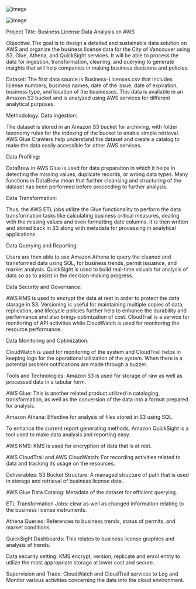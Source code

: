 ![image](https://github.com/user-attachments/assets/b5006368-aa91-4dcd-84b0-80bedce6577d)

![image](https://github.com/user-attachments/assets/9d2ea859-162b-45a4-9cec-f8442e19121a)

Project Title:
Business License Data Analysis on AWS

Objective:
The goal is to design a detailed and sustainable data solution on AWS and organize the business license data for the City of Vancouver using S3, Glue, Athena, and QuickSight services. It will be able to process the data for ingestion, transformation, cleaning, and querying to generate insights that will help companies in making business decisions and policies.

Dataset:
The first data source is Business-Licenses.csv that includes license numbers, business names, date of the issue, date of expiration, business type, and location of the businesses. This data is available in an Amazon S3 bucket and is analyzed using AWS services for different analytical purposes.

Methodology:
Data Ingestion:

The dataset is stored in an Amazon S3 bucket for archiving, with folder taxonomy rules for the indexing of the bucket to enable simple retrieval. AWS Glue Crawlers help understand the dataset and create a catalog to make the data easily accessible for other AWS services.

Data Profiling:

DataBrew in AWS Glue is used for data preparation in which it helps in detecting the missing values, duplicate records, or wrong data types. Many functions in DataBrew mean that further cleansing and structuring of the dataset has been performed before proceeding to further analysis.

Data Transformation:

Thus, the AWS ETL jobs utilize the Glue functionality to perform the data transformation tasks like calculating business critical measures, dealing with the missing values and even formatting date columns. It is then written and stored back in S3 along with metadata for processing in analytical applications.

Data Querying and Reporting:

Users are then able to use Amazon Athena to query the cleaned and transformed data using SQL, for business trends, permit issuance, and market analysis. QuickSight is used to build real-time visuals for analysis of data so as to assist in the decision-making progress.


Data Security and Governance:

AWS KMS is used to encrypt the data at rest in order to protect the data storage in S3. Versioning is useful for maintaining multiple copies of data, replication, and lifecycle policies further help to enhance the durability and performance and also brings optimization of cost. CloudTrail is a service for monitoring of API activities while CloudWatch is used for monitoring the resource performance.

Data Monitoring and Optimization:

CloudWatch is used for monitoring of the system and CloudTrail helps in keeping logs for the operational utilization of the system. When there is a potential problem notifications are made through a buzzer.

Tools and Technologies:
Amazon S3 is used for storage of raw as well as processed data in a tabular form.

AWS Glue: This is another related product utilized in cataloging, transformation, as well as the conversion of the data into a format prepared for analysis.

Amazon Athena: Effective for analysis of files stored in S3 using SQL.

To enhance the current report generating methods, Amazon QuickSight is a tool used to make data analysis and reporting easy.

AWS KMS: KMS is used for encryption of data that is at rest.

AWS CloudTrail and AWS CloudWatch: For recording activities related to data and tracking its usage on the resources.

Deliverables:
S3 Bucket Structure: A managed structure of path that is used in storage and retrieval of business license data.

AWS Glue Data Catalog: Metadata of the dataset for efficient querying.

ETL Transformation Jobs: clear as well as changed information relating to the business license instruments.

Athena Queries: References to business trends, status of permits, and market conditions.

QuickSight Dashboards: This relates to business license graphics and analysis of trends.

Data security setting: KMS encrypt, version, replicate and enrol entity to utilize the most appropriate storage at lower cost and secure.

Supervision and Trace: CloudWatch and CloudTrail services to Log and Monitor various activities concerning the data into the cloud environment.
